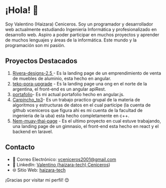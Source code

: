 # ¡Hola! 👋

Soy Valentino (Haizara) Ceniceros. Soy un programador y desarrollador web actualmente estudiando Ingeniería Informática y profesionalizado en desarrollo web. Aspiro a poder participar en muchos proyectos y aprender de muchos lenguajes y áreas de la informática. Este mundo y la programación son mi pasión.

## Proyectos Destacados

1. [Rivera-designs-2.5 ](https://github.com/vceniceros/rivera-designs--current-page-) - Es la landing page de un emprendimiento de venta de muebles de aluminio, esta hecho en angular.
2. [teko-pora-upgrade](https://github.com/vceniceros/teko-pora-upgrade) - Es la landing page una ong en el norte de la argentina, el front-end es un angular apiRest.
3. [portafolio](https://github.com/vceniceros/portafolio)- Es mi actual portafolio hecho en angular.js.
4. [Carpincho_tp3](https://github.com/FS-Grimm/carpincho_TP3)- Es un trabajo practico grupal de la materia de algoritmos y estructuras de datos en el cual participe (la cuenta de github vceniceros que figura ahi es mi cuenta de la facultad de ingenieria de la uba) esta hecho completamente en c++.
5. [Nem-muay-thai-page](https://github.com/vceniceros/nem-muay-thai-dev) - Es el ultimo proyecto en cual estuve trabajando, una landing page de un gimnasio, el front-end esta hecho en react y el backend en laravel.


## Contacto

- 📧 Correo Electrónico: vceniceros2001@gmail.com
- 💼 LinkedIn: [Valentino (haizara-tech) Ceniceros](https://www.linkedin.com/in/valentinoceniceros/))
- 🌐 Sitio Web: [haizara-tech](https://haizara-tech.com.ar)

¡Gracias por visitar mi perfil! 😊

